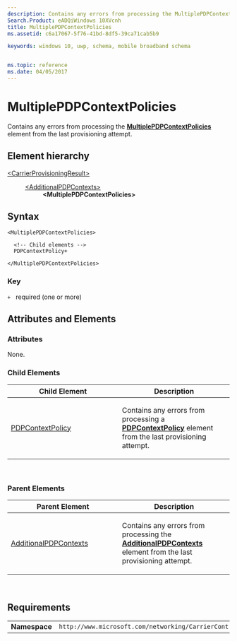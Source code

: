 ```yaml
---
description: Contains any errors from processing the MultiplePDPContextPolicies element from the last provisioning attempt.
Search.Product: eADQiWindows 10XVcnh
title: MultiplePDPContextPolicies
ms.assetid: c6a17067-5f76-41bd-8df5-39ca71cab5b9

keywords: windows 10, uwp, schema, mobile broadband schema


ms.topic: reference
ms.date: 04/05/2017
---
```


# MultiplePDPContextPolicies


Contains any errors from processing the [**MultiplePDPContextPolicies**](../carriercontrolschema-v2/element-multiplepdpcontextpolicies.md) element from the last provisioning attempt.

## Element hierarchy

<dl>
<dt><a href="element-carrierprovisioningresult.md">&lt;CarrierProvisioningResult&gt;</a></dt>
<dd>
<dl>
<dt><a href="element-additionalpdpcontexts.md">&lt;AdditionalPDPContexts&gt;</a></dt>
<dd><b>&lt;MultiplePDPContextPolicies&gt;</b></dd>
</dl>
</dd>
</dl>

## Syntax

``` syntax
<MultiplePDPContextPolicies>

  <!-- Child elements -->
  PDPContextPolicy+

</MultiplePDPContextPolicies>
```

### Key

`+`   required (one or more)

## Attributes and Elements


### Attributes

None.

### Child Elements

<table>
<colgroup>
<col width="50%" />
<col width="50%" />
</colgroup>
<thead>
<tr class="header">
<th>Child Element</th>
<th>Description</th>
</tr>
</thead>
<tbody>
<tr class="odd">
<td><a href="element-pdpcontextpolicy.md">PDPContextPolicy</a> </td>
<td><p>Contains any errors from processing a <a href="/uwp/schemas/mobilebroadbandschema/carriercontrolschema-v2/element-pdpcontextpolicy"><strong>PDPContextPolicy</strong></a>  element from the last provisioning attempt.</p></td>
</tr>
</tbody>
</table>

 

### Parent Elements

<table>
<colgroup>
<col width="50%" />
<col width="50%" />
</colgroup>
<thead>
<tr class="header">
<th>Parent Element</th>
<th>Description</th>
</tr>
</thead>
<tbody>
<tr class="odd">
<td><a href="element-additionalpdpcontexts.md">AdditionalPDPContexts</a> </td>
<td><p>Contains any errors from processing the <a href="/uwp/schemas/mobilebroadbandschema/carriercontrolschema-v2/element-additionalpdpcontexts"><strong>AdditionalPDPContexts</strong></a>  element from the last provisioning attempt.</p></td>
</tr>
</tbody>
</table>

 

## Requirements

|          |         |
|----------|--------------|
| **Namespace** | `http://www.microsoft.com/networking/CarrierControlResults/v2` |

 

 

